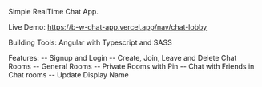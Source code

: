 Simple RealTime Chat App. 

Live Demo: https://b-w-chat-app.vercel.app/nav/chat-lobby

Building Tools: Angular with Typescript and SASS

Features:
-- Signup and Login 
-- Create, Join, Leave and Delete Chat Rooms
    -- General Rooms
    -- Private Rooms with Pin
-- Chat with Friends in Chat rooms
-- Update Display Name
